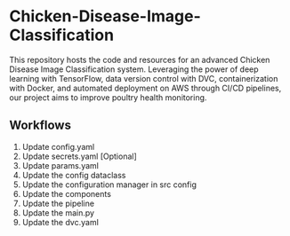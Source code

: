 # Chicken-Disease-Image-Classification
This repository hosts the code and resources for an advanced Chicken Disease Image Classification system. Leveraging the power of deep learning with TensorFlow, data version control with DVC, containerization with Docker, and automated deployment on AWS through CI/CD pipelines, our project aims to improve poultry health monitoring.

## Workflows

1. Update config.yaml
2. Update secrets.yaml [Optional]
3. Update params.yaml
4. Update the config dataclass
5. Update the configuration manager in src config
6. Update the components
7. Update the pipeline 
8. Update the main.py
9. Update the dvc.yaml